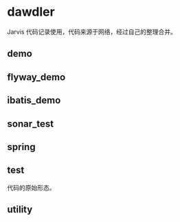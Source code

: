 # dawdler
Jarvis 代码记录使用，代码来源于网络，经过自己的整理合并。
## demo

## flyway_demo

## ibatis_demo

## sonar_test

## spring

## test
代码的原始形态。

## utility 

